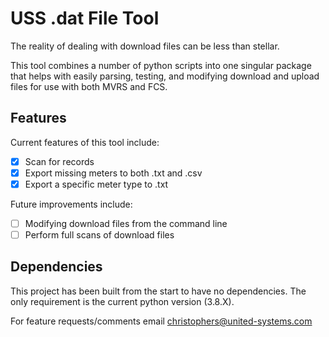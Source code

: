 # USS .dat File Tool

The reality of dealing with download files can be less than stellar. 

This tool combines a number of python scripts into one singular package that helps with easily parsing, testing, and modifying
download and upload files for use with both MVRS and FCS. 

## Features
Current features of this tool include:
- [x] Scan for records 
- [x] Export missing meters to both .txt and .csv
- [x] Export a specific meter type to .txt

Future improvements include:

- [ ] Modifying download files from the command line
- [ ] Perform full scans of download files

## Dependencies
This project has been built from the start to have no dependencies. The only requirement is the current python version (3.8.X).


For feature requests/comments email christophers@united-systems.com
